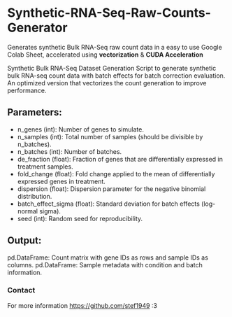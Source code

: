 # Synthetic-RNA-Seq-Raw-Counts-Generator
Generates synthetic Bulk RNA-Seq raw count data in a easy to use Google Colab Sheet, accelerated using **vectorization** & **CUDA Acceleration**

Synthetic Bulk RNA-Seq Dataset Generation
Script to generate synthetic bulk RNA-seq count data with batch effects for batch correction evaluation. An optimized version that vectorizes the count generation to improve performance.

## Parameters:
- n_genes (int): Number of genes to simulate.
- n_samples (int): Total number of samples (should be divisible by n_batches).
- n_batches (int): Number of batches.
- de_fraction (float): Fraction of genes that are differentially expressed in treatment samples.
- fold_change (float): Fold change applied to the mean of differentially expressed genes in treatment.
- dispersion (float): Dispersion parameter for the negative binomial distribution.
- batch_effect_sigma (float): Standard deviation for batch effects (log-normal sigma).
- seed (int): Random seed for reproducibility.
## Output:
pd.DataFrame: Count matrix with gene IDs as rows and sample IDs as columns.
pd.DataFrame: Sample metadata with condition and batch information.
### Contact
For more information https://github.com/stef1949 :3

